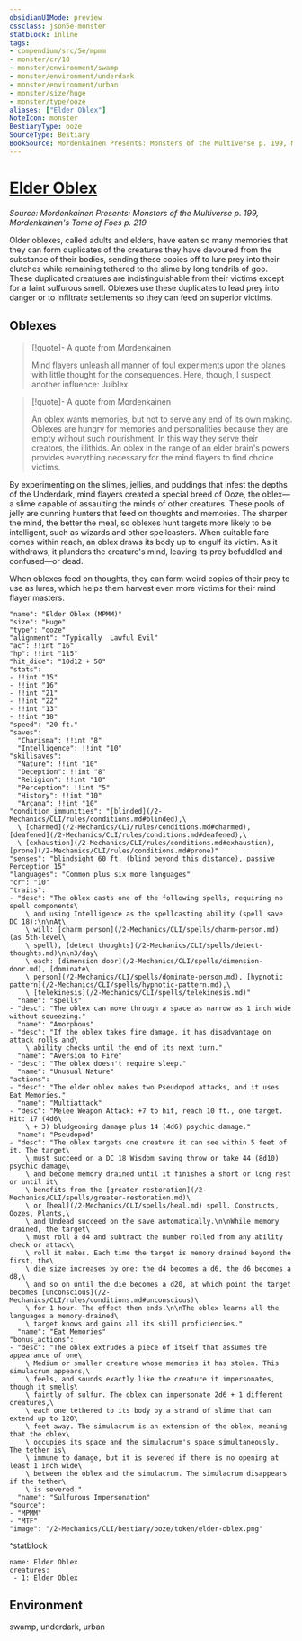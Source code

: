 ```yaml
---
obsidianUIMode: preview
cssclass: json5e-monster
statblock: inline
tags:
- compendium/src/5e/mpmm
- monster/cr/10
- monster/environment/swamp
- monster/environment/underdark
- monster/environment/urban
- monster/size/huge
- monster/type/ooze
aliases: ["Elder Oblex"]
NoteIcon: monster
BestiaryType: ooze
SourceType: Bestiary
BookSource: Mordenkainen Presents: Monsters of the Multiverse p. 199, Mordenkainen's Tome of Foes p. 219
---
```

# [Elder Oblex](2-Mechanics/CLI/bestiary/ooze/elder-oblex-mpmm.md)
*Source: Mordenkainen Presents: Monsters of the Multiverse p. 199, Mordenkainen's Tome of Foes p. 219*  

Older oblexes, called adults and elders, have eaten so many memories that they can form duplicates of the creatures they have devoured from the substance of their bodies, sending these copies off to lure prey into their clutches while remaining tethered to the slime by long tendrils of goo. These duplicated creatures are indistinguishable from their victims except for a faint sulfurous smell. Oblexes use these duplicates to lead prey into danger or to infiltrate settlements so they can feed on superior victims.

## Oblexes

> [!quote]- A quote from Mordenkainen  
> 
> Mind flayers unleash all manner of foul experiments upon the planes with little thought for the consequences. Here, though, I suspect another influence: Juiblex.

> [!quote]- A quote from Mordenkainen  
> 
> An oblex wants memories, but not to serve any end of its own making. Oblexes are hungry for memories and personalities because they are empty without such nourishment. In this way they serve their creators, the illithids. An oblex in the range of an elder brain's powers provides everything necessary for the mind flayers to find choice victims.

By experimenting on the slimes, jellies, and puddings that infest the depths of the Underdark, mind flayers created a special breed of Ooze, the oblex—a slime capable of assaulting the minds of other creatures. These pools of jelly are cunning hunters that feed on thoughts and memories. The sharper the mind, the better the meal, so oblexes hunt targets more likely to be intelligent, such as wizards and other spellcasters. When suitable fare comes within reach, an oblex draws its body up to engulf its victim. As it withdraws, it plunders the creature's mind, leaving its prey befuddled and confused—or dead.

When oblexes feed on thoughts, they can form weird copies of their prey to use as lures, which helps them harvest even more victims for their mind flayer masters.

```statblock
"name": "Elder Oblex (MPMM)"
"size": "Huge"
"type": "ooze"
"alignment": "Typically  Lawful Evil"
"ac": !!int "16"
"hp": !!int "115"
"hit_dice": "10d12 + 50"
"stats":
- !!int "15"
- !!int "16"
- !!int "21"
- !!int "22"
- !!int "13"
- !!int "18"
"speed": "20 ft."
"saves":
  "Charisma": !!int "8"
  "Intelligence": !!int "10"
"skillsaves":
  "Nature": !!int "10"
  "Deception": !!int "8"
  "Religion": !!int "10"
  "Perception": !!int "5"
  "History": !!int "10"
  "Arcana": !!int "10"
"condition_immunities": "[blinded](/2-Mechanics/CLI/rules/conditions.md#blinded),\
  \ [charmed](/2-Mechanics/CLI/rules/conditions.md#charmed), [deafened](/2-Mechanics/CLI/rules/conditions.md#deafened),\
  \ [exhaustion](/2-Mechanics/CLI/rules/conditions.md#exhaustion), [prone](/2-Mechanics/CLI/rules/conditions.md#prone)"
"senses": "blindsight 60 ft. (blind beyond this distance), passive Perception 15"
"languages": "Common plus six more languages"
"cr": "10"
"traits":
- "desc": "The oblex casts one of the following spells, requiring no spell components\
    \ and using Intelligence as the spellcasting ability (spell save DC 18):\n\nAt\
    \ will: [charm person](/2-Mechanics/CLI/spells/charm-person.md) (as 5th-level\
    \ spell), [detect thoughts](/2-Mechanics/CLI/spells/detect-thoughts.md)\n\n3/day\
    \ each: [dimension door](/2-Mechanics/CLI/spells/dimension-door.md), [dominate\
    \ person](/2-Mechanics/CLI/spells/dominate-person.md), [hypnotic pattern](/2-Mechanics/CLI/spells/hypnotic-pattern.md),\
    \ [telekinesis](/2-Mechanics/CLI/spells/telekinesis.md)"
  "name": "spells"
- "desc": "The oblex can move through a space as narrow as 1 inch wide without squeezing."
  "name": "Amorphous"
- "desc": "If the oblex takes fire damage, it has disadvantage on attack rolls and\
    \ ability checks until the end of its next turn."
  "name": "Aversion to Fire"
- "desc": "The oblex doesn't require sleep."
  "name": "Unusual Nature"
"actions":
- "desc": "The elder oblex makes two Pseudopod attacks, and it uses Eat Memories."
  "name": "Multiattack"
- "desc": "Melee Weapon Attack: +7 to hit, reach 10 ft., one target. Hit: 17 (4d6\
    \ + 3) bludgeoning damage plus 14 (4d6) psychic damage."
  "name": "Pseudopod"
- "desc": "The oblex targets one creature it can see within 5 feet of it. The target\
    \ must succeed on a DC 18 Wisdom saving throw or take 44 (8d10) psychic damage\
    \ and become memory drained until it finishes a short or long rest or until it\
    \ benefits from the [greater restoration](/2-Mechanics/CLI/spells/greater-restoration.md)\
    \ or [heal](/2-Mechanics/CLI/spells/heal.md) spell. Constructs, Oozes, Plants,\
    \ and Undead succeed on the save automatically.\n\nWhile memory drained, the target\
    \ must roll a d4 and subtract the number rolled from any ability check or attack\
    \ roll it makes. Each time the target is memory drained beyond the first, the\
    \ die size increases by one: the d4 becomes a d6, the d6 becomes a d8,\
    \ and so on until the die becomes a d20, at which point the target becomes [unconscious](/2-Mechanics/CLI/rules/conditions.md#unconscious)\
    \ for 1 hour. The effect then ends.\n\nThe oblex learns all the languages a memory-drained\
    \ target knows and gains all its skill proficiencies."
  "name": "Eat Memories"
"bonus_actions":
- "desc": "The oblex extrudes a piece of itself that assumes the appearance of one\
    \ Medium or smaller creature whose memories it has stolen. This simulacrum appears,\
    \ feels, and sounds exactly like the creature it impersonates, though it smells\
    \ faintly of sulfur. The oblex can impersonate 2d6 + 1 different creatures,\
    \ each one tethered to its body by a strand of slime that can extend up to 120\
    \ feet away. The simulacrum is an extension of the oblex, meaning that the oblex\
    \ occupies its space and the simulacrum's space simultaneously. The tether is\
    \ immune to damage, but it is severed if there is no opening at least 1 inch wide\
    \ between the oblex and the simulacrum. The simulacrum disappears if the tether\
    \ is severed."
  "name": "Sulfurous Impersonation"
"source":
- "MPMM"
- "MTF"
"image": "/2-Mechanics/CLI/bestiary/ooze/token/elder-oblex.png"
```
^statblock

```encounter-table
name: Elder Oblex
creatures:
 - 1: Elder Oblex
```

## Environment

swamp, underdark, urban